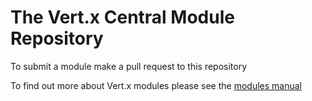 # The Vert.x Central Module Repository

To submit a module make a pull request to this repository

To find out more about Vert.x modules please see the [modules manual](http://http://vertx.io/mods_manual.html)

